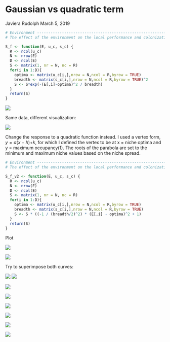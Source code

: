 Gaussian vs quadratic term
================
Javiera Rudolph
March 5, 2019

``` r
# Environment -------------------------------------------------------------
# The effect of the environment on the local performance and colonization

S_f <- function(E, u_c, s_c) {
  R <- ncol(u_c)
  N <- nrow(E)
  D <- ncol(E)
  S <- matrix(1, nr = N, nc = R)
  for(i in 1:D){
    optima <- matrix(u_c[i,],nrow = N,ncol = R,byrow = TRUE)
    breadth <- matrix(s_c[i,],nrow = N,ncol = R,byrow = TRUE)^2
    S <- S*exp(-(E[,i]-optima)^2 / breadth)
  }
  return(S)
}
```

![](environmentOnSpeciesOccupancy_files/figure-markdown_github/unnamed-chunk-2-1.png)

Same data, different visualization:

![](environmentOnSpeciesOccupancy_files/figure-markdown_github/unnamed-chunk-3-1.png)

Change the response to a quadratic function instead. I used a vertex form, *y* = *a*(*x* − *h*)+*k*, for which I defined the vertex to be at x = niche optima and y = maximum occupancy(1). The roots of the parabola are set to the minimum and maximum niche values based on the niche spread.

``` r
# Environment -------------------------------------------------------------
# The effect of the environment on the local performance and colonization

S_f_v2 <- function(E, u_c, s_c) {
  R <- ncol(u_c)
  N <- nrow(E)
  D <- ncol(E)
  S <- matrix(1, nr = N, nc = R)
  for(i in 1:D){
    optima <- matrix(u_c[i,],nrow = N,ncol = R,byrow = TRUE)
    breadth <- matrix(s_c[i,],nrow = N,ncol = R,byrow = TRUE)
    S <- S * ((-1 / (breadth/2)^2) * (E[,i] - optima)^2 + 1)
  }
  return(S)
}
```

Plot

![](environmentOnSpeciesOccupancy_files/figure-markdown_github/unnamed-chunk-5-1.png)

![](environmentOnSpeciesOccupancy_files/figure-markdown_github/unnamed-chunk-6-1.png)

Try to superimpose both curves:

![](environmentOnSpeciesOccupancy_files/figure-markdown_github/unnamed-chunk-7-1.png) ![](environmentOnSpeciesOccupancy_files/figure-markdown_github/unnamed-chunk-8-1.png)

![](environmentOnSpeciesOccupancy_files/figure-markdown_github/unnamed-chunk-9-1.png)

![](environmentOnSpeciesOccupancy_files/figure-markdown_github/unnamed-chunk-10-1.png)

![](environmentOnSpeciesOccupancy_files/figure-markdown_github/unnamed-chunk-11-1.png)

![](environmentOnSpeciesOccupancy_files/figure-markdown_github/unnamed-chunk-12-1.png)

![](environmentOnSpeciesOccupancy_files/figure-markdown_github/unnamed-chunk-13-1.png)

![](environmentOnSpeciesOccupancy_files/figure-markdown_github/unnamed-chunk-14-1.png)
